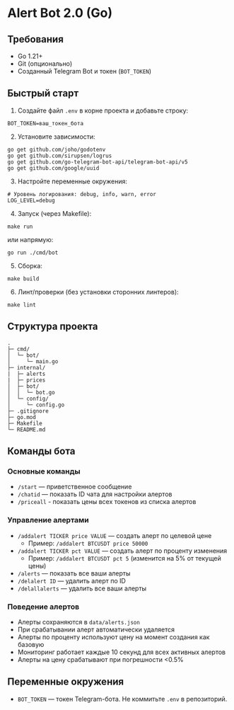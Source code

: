 # Alert Bot 2.0 (Go)

## Требования
- Go 1.21+
- Git (опционально)
- Созданный Telegram Bot и токен (`BOT_TOKEN`)

## Быстрый старт

1. Создайте файл `.env` в корне проекта и добавьте строку:

```
BOT_TOKEN=ваш_токен_бота
```

2. Установите зависимости:

```
go get github.com/joho/godotenv
go get github.com/sirupsen/logrus
go get github.com/go-telegram-bot-api/telegram-bot-api/v5
go get github.com/google/uuid
```

3. Настройте переменные окружения:

```
# Уровень логирования: debug, info, warn, error
LOG_LEVEL=debug
```

4. Запуск (через Makefile):

```
make run
```

или напрямую:

```
go run ./cmd/bot
```

5. Сборка:

```
make build
```

6. Линт/проверки (без установки сторонних линтеров):

```
make lint
```

## Структура проекта

```
.
├─ cmd/
│  └─ bot/
│     └─ main.go
├─ internal/
|  ├─ alerts
|  ├─ prices 
│  ├─ bot/
│  │  └─ bot.go
│  └─ config/
│     └─ config.go
├─ .gitignore
├─ go.mod
├─ Makefile
└─ README.md
```

## Команды бота

### Основные команды
- `/start` — приветственное сообщение
- `/chatid` — показать ID чата для настройки алертов
- `/priceall` - показать цены всех токенов из списка алертов

### Управление алертами
- `/addalert TICKER price VALUE` — создать алерт по целевой цене
  - Пример: `/addalert BTCUSDT price 50000`
- `/addalert TICKER pct VALUE` — создать алерт по проценту изменения
  - Пример: `/addalert BTCUSDT pct 5` (изменится на 5% от текущей цены)
- `/alerts` — показать все ваши алерты
- `/delalert ID` — удалить алерт по ID
- `/delallalerts` — удалить все ваши алерты

### Поведение алертов
- Алерты сохраняются в `data/alerts.json`
- При срабатывании алерт автоматически удаляется
- Алерты по проценту используют цену на момент создания как базовую
- Мониторинг работает каждые 10 секунд для всех активных алертов
- Алерты на цену срабатывают при погрешности <0.5%

## Переменные окружения
- `BOT_TOKEN` — токен Telegram-бота. Не коммитьте `.env` в репозиторий.


